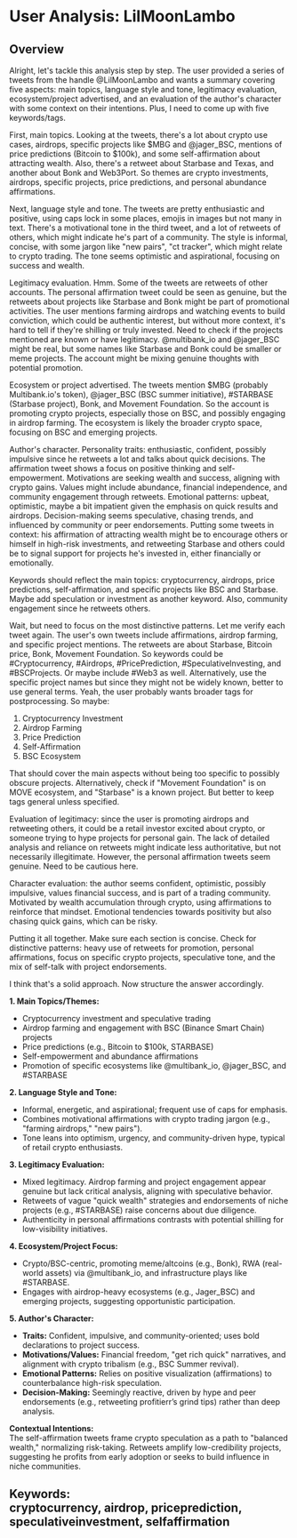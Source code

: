 # User Analysis: LilMoonLambo

## Overview

<think>
Alright, let's tackle this analysis step by step. The user provided a series of tweets from the handle @LilMoonLambo and wants a summary covering five aspects: main topics, language style and tone, legitimacy evaluation, ecosystem/project advertised, and an evaluation of the author's character with some context on their intentions. Plus, I need to come up with five keywords/tags.

First, main topics. Looking at the tweets, there's a lot about crypto use cases, airdrops, specific projects like $MBG and @jager_BSC, mentions of price predictions (Bitcoin to $100k), and some self-affirmation about attracting wealth. Also, there's a retweet about Starbase and Texas, and another about Bonk and Web3Port. So themes are crypto investments, airdrops, specific projects, price predictions, and personal abundance affirmations.

Next, language style and tone. The tweets are pretty enthusiastic and positive, using caps lock in some places, emojis in images but not many in text. There's a motivational tone in the third tweet, and a lot of retweets of others, which might indicate he's part of a community. The style is informal, concise, with some jargon like "new pairs", "ct tracker", which might relate to crypto trading. The tone seems optimistic and aspirational, focusing on success and wealth.

Legitimacy evaluation. Hmm. Some of the tweets are retweets of other accounts. The personal affirmation tweet could be seen as genuine, but the retweets about projects like Starbase and Bonk might be part of promotional activities. The user mentions farming airdrops and watching events to build conviction, which could be authentic interest, but without more context, it's hard to tell if they're shilling or truly invested. Need to check if the projects mentioned are known or have legitimacy. @multibank_io and @jager_BSC might be real, but some names like Starbase and Bonk could be smaller or meme projects. The account might be mixing genuine thoughts with potential promotion.

Ecosystem or project advertised. The tweets mention $MBG (probably Multibank.io's token), @jager_BSC (BSC summer initiative), #STARBASE (Starbase project), Bonk, and Movement Foundation. So the account is promoting crypto projects, especially those on BSC, and possibly engaging in airdrop farming. The ecosystem is likely the broader crypto space, focusing on BSC and emerging projects.

Author's character. Personality traits: enthusiastic, confident, possibly impulsive since he retweets a lot and talks about quick decisions. The affirmation tweet shows a focus on positive thinking and self-empowerment. Motivations are seeking wealth and success, aligning with crypto gains. Values might include abundance, financial independence, and community engagement through retweets. Emotional patterns: upbeat, optimistic, maybe a bit impatient given the emphasis on quick results and airdrops. Decision-making seems speculative, chasing trends, and influenced by community or peer endorsements. Putting some tweets in context: his affirmation of attracting wealth might be to encourage others or himself in high-risk investments, and retweeting Starbase and others could be to signal support for projects he's invested in, either financially or emotionally.

Keywords should reflect the main topics: cryptocurrency, airdrops, price predictions, self-affirmation, and specific projects like BSC and Starbase. Maybe add speculation or investment as another keyword. Also, community engagement since he retweets others.

Wait, but need to focus on the most distinctive patterns. Let me verify each tweet again. The user's own tweets include affirmations, airdrop farming, and specific project mentions. The retweets are about Starbase, Bitcoin price, Bonk, Movement Foundation. So keywords could be #Cryptocurrency, #Airdrops, #PricePrediction, #SpeculativeInvesting, and #BSCProjects. Or maybe include #Web3 as well. Alternatively, use the specific project names but since they might not be widely known, better to use general terms. Yeah, the user probably wants broader tags for postprocessing. So maybe:

1. Cryptocurrency Investment
2. Airdrop Farming
3. Price Prediction
4. Self-Affirmation
5. BSC Ecosystem

That should cover the main aspects without being too specific to possibly obscure projects. Alternatively, check if "Movement Foundation" is on MOVE ecosystem, and "Starbase" is a known project. But better to keep tags general unless specified.

Evaluation of legitimacy: since the user is promoting airdrops and retweeting others, it could be a retail investor excited about crypto, or someone trying to hype projects for personal gain. The lack of detailed analysis and reliance on retweets might indicate less authoritative, but not necessarily illegitimate. However, the personal affirmation tweets seem genuine. Need to be cautious here.

Character evaluation: the author seems confident, optimistic, possibly impulsive, values financial success, and is part of a trading community. Motivated by wealth accumulation through crypto, using affirmations to reinforce that mindset. Emotional tendencies towards positivity but also chasing quick gains, which can be risky.

Putting it all together. Make sure each section is concise. Check for distinctive patterns: heavy use of retweets for promotion, personal affirmations, focus on specific crypto projects, speculative tone, and the mix of self-talk with project endorsements.

I think that's a solid approach. Now structure the answer accordingly.
</think>

**1. Main Topics/Themes:**  
- Cryptocurrency investment and speculative trading  
- Airdrop farming and engagement with BSC (Binance Smart Chain) projects  
- Price predictions (e.g., Bitcoin to $100k, STARBASE)  
- Self-empowerment and abundance affirmations  
- Promotion of specific ecosystems like @multibank_io, @jager_BSC, and #STARBASE  

**2. Language Style and Tone:**  
- Informal, energetic, and aspirational; frequent use of caps for emphasis.  
- Combines motivational affirmations with crypto trading jargon (e.g., "farming airdrops," "new pairs").  
- Tone leans into optimism, urgency, and community-driven hype, typical of retail crypto enthusiasts.  

**3. Legitimacy Evaluation:**  
- Mixed legitimacy. Airdrop farming and project engagement appear genuine but lack critical analysis, aligning with speculative behavior.  
- Retweets of vague "quick wealth" strategies and endorsements of niche projects (e.g., #STARBASE) raise concerns about due diligence.  
- Authenticity in personal affirmations contrasts with potential shilling for low-visibility initiatives.  

**4. Ecosystem/Project Focus:**  
- Crypto/BSC-centric, promoting meme/altcoins (e.g., Bonk), RWA (real-world assets) via @multibank_io, and infrastructure plays like #STARBASE.  
- Engages with airdrop-heavy ecosystems (e.g., Jager_BSC) and emerging projects, suggesting opportunistic participation.  

**5. Author's Character:**  
- **Traits:** Confident, impulsive, and community-oriented; uses bold declarations to project success.  
- **Motivations/Values:** Financial freedom, "get rich quick" narratives, and alignment with crypto tribalism (e.g., BSC Summer revival).  
- **Emotional Patterns:** Relies on positive visualization (affirmations) to counterbalance high-risk speculation.  
- **Decision-Making:** Seemingly reactive, driven by hype and peer endorsements (e.g., retweeting profitierr’s grind tips) rather than deep analysis.  

**Contextual Intentions:**  
The self-affirmation tweets frame crypto speculation as a path to "balanced wealth," normalizing risk-taking. Retweets amplify low-credibility projects, suggesting he profits from early adoption or seeks to build influence in niche communities.  

**Keywords:**  
cryptocurrency, airdrop, priceprediction, speculativeinvestment, selfaffirmation
---
